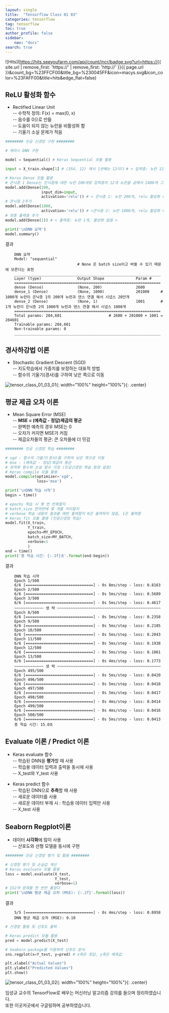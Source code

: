 ```yaml
---
layout: single
title:  "Tensorflow Class 01 03"
categories: tensorflow
tag: tensorflow
toc: true
author_profile: false
sidebar:
    nav: "docs"
search: true
---
```


![Hits](https://hits.seeyoufarm.com/api/count/incr/badge.svg?url=https://{{ site.url | remove_first: 'https://' | remove_first: 'http://' }}{{ page.url }}&count_bg=%23FFCF00&title_bg=%230045FF&icon=macys.svg&icon_color=%23FAFF00&title=hits&edge_flat=false)

## ReLU 활성화 함수
- Rectified Linear Unit  
-- 수학적 정의: F(x) = max(0, x)  
-- 음수를 0으로 만듦  
-- 도움이 되지 않는 뉴런을 비활성화 함  
-- 기울기 소실 문제가 적음  

```python
######## 인공 신경망 구현 ########

# 케라스 DNN 구현

model = Sequential() # Keras Sequential 모듈 활용

input = X_train.shape[1] # (354, 12) 에서 1번째는 12이다 # < 입력층: 뉴런 12개 >

# Keras Dense 모듈 활용
# 은닉층 1 Dense는 은닉층에 대한 뉴런 200개랑 입력층의 12개 뉴런을 곱해서 2400개 그리고 은닉층 뉴런 200개 더해서 시냅스 총 2600개
model.add(Dense(200,
                input_dim=input,
                activation='relu')) # < 은닉층 1: 뉴런 200개, relu 활성화 >
# 은닉층 2추가
model.add(Dense(1000,
                activation='relu')) # <은닉층 2: 뉴런 1000개, relu 활성화 >
# 최종 출력층 추가
model.add(Dense(1)) # < 출력층: 뉴런 1개, 활성화 없음 >

print('\nDNN 요약')
model.summary()
```  

>  
결과  
```
    DNN 요약
    Model: "sequential"
                                # None 은 batch size이고 바뀔 수 있기 때문에 모른다는 표현
    _________________________________________________________________
    Layer (type)                Output Shape              Param #   
    =================================================================
    dense (Dense)               (None, 200)               2600      
    dense_1 (Dense)             (None, 1000)              201000     # 1000개 뉴런이 은닉층 1의 200개 뉴런과 덴스 연결 해서 시냅스 20만개
    dense_2 (Dense)             (None, 1)                 1001       # 1개 뉴런이 은닉층 2의 1000개 뉴런과 덴스 연결 해서 시냅스 1000개
    =================================================================
    Total params: 204,601                     # 2600 + 201000 + 1001 = 204601
    Trainable params: 204,601
    Non-trainable params: 0
    _________________________________________________________________
```  

## 경사하강법 이론  
- Stochastic Gradient Descent (SGD)  
-- 지도학습에서 가중치를 보정하는 대표적 방법  
-- 함수의 기울기(경사)를 구하여 낮은 쪽으로 이동  

![tensor_class_01_03_01](/images/2022-01-07-tensorflow_class_01_03/tensor_class_01_03_01.png){: width="100%" height="100%"}{: .center}

## 평균 제곱 오차 이론  
- Mean Square Error (MSE)  
-- **MSE = (예측값 - 정답)제곱의 평균**  
-- 완벽한 예측의 경우 MSE는 0  
-- 오차가 커지면 MSE가 커짐  
-- 제곱오차들의 평균: 큰 오차들에 더 민감  

```python
######## 인공 신경망 학습 ########

# sgd : 함수의 기울기(경사)를 구하여 낮은 쪽으로 이동
# mse : (예측값 - 정답)제곱의 평균
# 최적화 함수와 손실 함수 지정 (인공신경망 학습 환경 설정)
# Keras compile 모듈 활용
model.compile(optimizer='sgd',
              loss='mse')

print('\nDNN 학습 시작')
begin = time()

# epochs 학습 시 몇 번 반복할지
# batch_size 한꺼번에 몇 개를 처리할지
# verbose 학습 내용의 결과를 매번 출력할지 0은 출력하지 않음, 1은 출력함
# Keras fit 모듈 활용 (인공신경망 학습)
model.fit(X_train,
          Y_train,
          epochs=MY_EPOCH,
          batch_size=MY_BATCH,
          verbose=1
          )
end = time()
print('총 학습 시간: {:.1f}초'.format(end-begin))
```  

>  
결과  
```
    DNN 학습 시작
    Epoch 1/500
    6/6 [==============================] - 0s 8ms/step - loss: 0.8163
    Epoch 2/500
    6/6 [==============================] - 0s 5ms/step - loss: 0.5689
    Epoch 3/500
    6/6 [==============================] - 0s 5ms/step - loss: 0.4617
    ~~~~~~~~~~~~~ 생 략 ~~~~~~~~~~~~~~~~~~~~~~~~~~~~~~~~~~~~~~~~~~~~~~
    Epoch 8/500
    6/6 [==============================] - 0s 5ms/step - loss: 0.2358
    Epoch 9/500
    6/6 [==============================] - 0s 5ms/step - loss: 0.2185
    Epoch 10/500
    6/6 [==============================] - 0s 5ms/step - loss: 0.2043
    Epoch 11/500
    6/6 [==============================] - 0s 5ms/step - loss: 0.1938
    Epoch 12/500
    6/6 [==============================] - 0s 5ms/step - loss: 0.1861
    Epoch 13/500
    6/6 [==============================] - 0s 4ms/step - loss: 0.1773
    ~~~~~~~~~~~~~ 생 략 ~~~~~~~~~~~~~~~~~~~~~~~~~~~~~~~~~~~~~~~~~~~~~~
    Epoch 495/500
    6/6 [==============================] - 0s 5ms/step - loss: 0.0420
    Epoch 496/500
    6/6 [==============================] - 0s 5ms/step - loss: 0.0418
    Epoch 497/500
    6/6 [==============================] - 0s 5ms/step - loss: 0.0417
    Epoch 498/500
    6/6 [==============================] - 0s 4ms/step - loss: 0.0414
    Epoch 499/500
    6/6 [==============================] - 0s 4ms/step - loss: 0.0416
    Epoch 500/500
    6/6 [==============================] - 0s 5ms/step - loss: 0.0413
    총 학습 시간: 15.0초
```  

## Evaluate 이론 / Predict 이론  
- Keras evaluate 함수  
-- 학습된 DNN을 **평가**할 때 사용  
-- 학습용 데이터 입력과 출력을 동시에 사용  
-- X_test와 Y_test 사용  

- Keras predict 함수  
-- 학습된 DNN으로 **추측**할 때 사용  
-- 새로운 데이터를 사용  
-- 새로운 데이터 부재 시 : 학습용 데이터 입력만 사용  
-- X_test 사용  

## Seaborn Regplot이론  
- 데이터 **시각화**에 많이 사용  
-- 산포도와 선형 모델을 동시에 구현  

```python
######## 인공 신경망 평가 및 활용 ########

# 신경망 평가 및 손실값 계산
# Keras evaluate 모듈 활용
loss = model.evaluate(X_test,
                      Y_test,
                      verbose=1)
# 152개 문제를 한 번만 풀었다
print('\nDNN 평균 제곱 오차 (MSE): {:.2f}'.format(loss))
```  

>  
결과  
```
    5/5 [==============================] - 0s 4ms/step - loss: 0.0958
    DNN 평균 제곱 오차 (MSE): 0.10
```

```python
# 신경망 활용 및 산포도 출력

# Keras predict 모듈 활용
pred = model.predict(X_test)

# Seaborn package를 이용하여 산포도 분석
sns.regplot(x=Y_test, y=pred) # x축은 정답, y축은 예측값

plt.xlabel("Actual Values")
plt.ylabel("Predicted Values")
plt.show()
```   

![tensor_class_01_03_02](/images/2022-01-07-tensorflow_class_01_03/tensor_class_01_03_02.png){: width="100%" height="100%"}{: .center}


임성규 교수의 TensorFlow로 배우는 머신러닝 알고리즘 강의를 들으며 정리하였습니다.  
또한 이곳저곳에서 구글링하며 공부하였습니다.  
